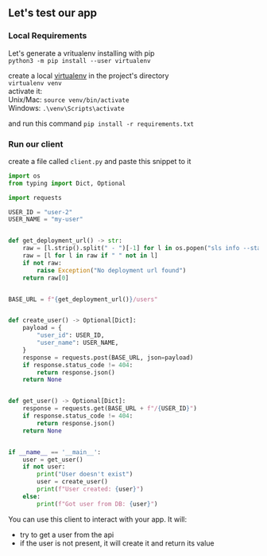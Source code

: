 
## Let's test our app

### Local Requirements
Let's generate a vritualenv
installing with pip <br>
`python3 -m pip install --user virtualenv` <br>

create a local [virtualenv](https://packaging.python.org/en/latest/guides/installing-using-pip-and-virtual-environments/) in the project's directory <br>
`virtualenv venv`<br>
activate it:<br>
Unix/Mac: `source venv/bin/activate` <br>
Windows: `.\venv\Scripts\activate` <br>

and run this command `pip install -r requirements.txt`

### Run our client
create a file called `client.py` and paste this snippet to it

```py
import os
from typing import Dict, Optional

import requests

USER_ID = "user-2"
USER_NAME = "my-user"


def get_deployment_url() -> str:
    raw = [l.strip().split(" - ")[-1] for l in os.popen("sls info --stage local").readlines() if "http" in l]
    raw = [l for l in raw if " " not in l]
    if not raw:
        raise Exception("No deployment url found")
    return raw[0]


BASE_URL = f"{get_deployment_url()}/users"


def create_user() -> Optional[Dict]:
    payload = {
        "user_id": USER_ID,
        "user_name": USER_NAME,
    }
    response = requests.post(BASE_URL, json=payload)
    if response.status_code != 404:
        return response.json()
    return None


def get_user() -> Optional[Dict]:
    response = requests.get(BASE_URL + f"/{USER_ID}")
    if response.status_code != 404:
        return response.json()
    return None


if __name__ == '__main__':
    user = get_user()
    if not user:
        print("User doesn't exist")
        user = create_user()
        print(f"User created: {user}")
    else:
        print(f"Got user from DB: {user}")

```

You can use this client to interact with your app.
It will:
- try to get a user from the api
- if the user is not present, it will create it and return its value
